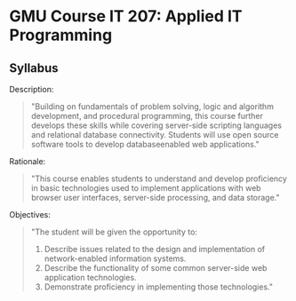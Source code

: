 # GMU Course IT 207: Applied IT Programming

## Syllabus

Description:
> "Building on fundamentals of problem solving, logic and algorithm development, and procedural
programming, this course further develops these skills while covering server-side scripting languages and
relational database connectivity. Students will use open source software tools to develop databaseenabled
web applications."

Rationale:
> "This course enables students to understand and develop proficiency in basic technologies used to
implement applications with web browser user interfaces, server-side processing, and data storage."

Objectives:
> "The student will be given the opportunity to:
> 1. Describe issues related to the design and implementation of network-enabled information systems.
> 2. Describe the functionality of some common server-side web application technologies.
> 3. Demonstrate proficiency in implementing those technologies."

